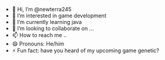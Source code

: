 - 👋 Hi, I’m @newterra245
- 👀 I’m interested in game development
- 🌱 I’m currently learning java
- 💞️ I’m looking to collaborate on ...
- 📫 How to reach me ..
- 😄 Pronouns: He/him
- ⚡ Fun fact: have you heard of my upcoming game genetic?

<!---
newterra245/newterra245 is a ✨ special ✨ repository because its `README.md` (this file) appears on your GitHub profile.
You can click the Preview link to take a look at your changes.
--->
